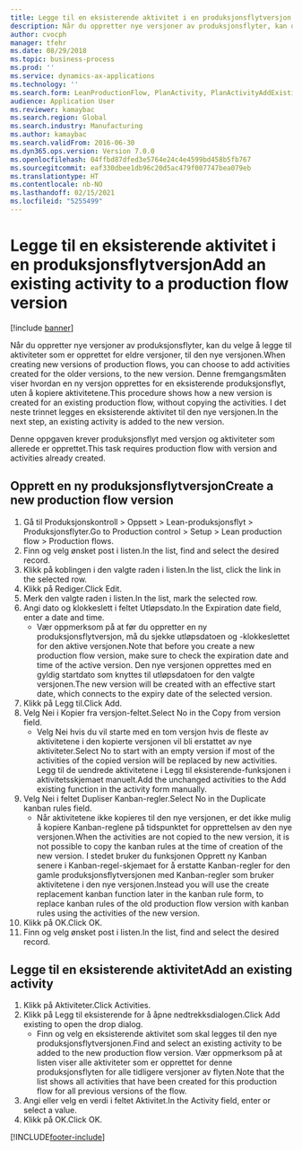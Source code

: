 ```yaml
---
title: Legge til en eksisterende aktivitet i en produksjonsflytversjon
description: Når du oppretter nye versjoner av produksjonsflyter, kan du velge å legge til aktiviteter som er opprettet for eldre versjoner, til den nye versjonen.
author: cvocph
manager: tfehr
ms.date: 08/29/2018
ms.topic: business-process
ms.prod: ''
ms.service: dynamics-ax-applications
ms.technology: ''
ms.search.form: LeanProductionFlow, PlanActivity, PlanActivityAddExisting, PlanActivityAddExistingLookup
audience: Application User
ms.reviewer: kamaybac
ms.search.region: Global
ms.search.industry: Manufacturing
ms.author: kamaybac
ms.search.validFrom: 2016-06-30
ms.dyn365.ops.version: Version 7.0.0
ms.openlocfilehash: 04ffbd87dfed3e5764e24c4e4599bd458b5fb767
ms.sourcegitcommit: eaf330dbee1db96c20d5ac479f007747bea079eb
ms.translationtype: HT
ms.contentlocale: nb-NO
ms.lasthandoff: 02/15/2021
ms.locfileid: "5255499"
---
```

# <a name="add-an-existing-activity-to-a-production-flow-version"></a><span data-ttu-id="824ea-103">Legge til en eksisterende aktivitet i en produksjonsflytversjon</span><span class="sxs-lookup"><span data-stu-id="824ea-103">Add an existing activity to a production flow version</span></span>

[!include [banner](../../includes/banner.md)]

<span data-ttu-id="824ea-104">Når du oppretter nye versjoner av produksjonsflyter, kan du velge å legge til aktiviteter som er opprettet for eldre versjoner, til den nye versjonen.</span><span class="sxs-lookup"><span data-stu-id="824ea-104">When creating new versions of production flows, you can choose to add activities created for the older versions, to the new version.</span></span> <span data-ttu-id="824ea-105">Denne fremgangsmåten viser hvordan en ny versjon opprettes for en eksisterende produksjonsflyt, uten å kopiere aktivitetene.</span><span class="sxs-lookup"><span data-stu-id="824ea-105">This procedure shows how a new version is created for an existing production flow, without copying the activities.</span></span> <span data-ttu-id="824ea-106">I det neste trinnet legges en eksisterende aktivitet til den nye versjonen.</span><span class="sxs-lookup"><span data-stu-id="824ea-106">In the next step, an existing activity is added to the new version.</span></span> 

<span data-ttu-id="824ea-107">Denne oppgaven krever produksjonsflyt med versjon og aktiviteter som allerede er opprettet.</span><span class="sxs-lookup"><span data-stu-id="824ea-107">This task requires production flow with version and activities already created.</span></span>


## <a name="create-a-new-production-flow-version"></a><span data-ttu-id="824ea-108">Opprett en ny produksjonsflytversjon</span><span class="sxs-lookup"><span data-stu-id="824ea-108">Create a new production flow version</span></span>
1. <span data-ttu-id="824ea-109">Gå til Produksjonskontroll > Oppsett > Lean-produksjonsflyt > Produksjonsflyter.</span><span class="sxs-lookup"><span data-stu-id="824ea-109">Go to Production control > Setup > Lean production flow > Production flows.</span></span>
2. <span data-ttu-id="824ea-110">Finn og velg ønsket post i listen.</span><span class="sxs-lookup"><span data-stu-id="824ea-110">In the list, find and select the desired record.</span></span>
3. <span data-ttu-id="824ea-111">Klikk på koblingen i den valgte raden i listen.</span><span class="sxs-lookup"><span data-stu-id="824ea-111">In the list, click the link in the selected row.</span></span>
4. <span data-ttu-id="824ea-112">Klikk på Rediger.</span><span class="sxs-lookup"><span data-stu-id="824ea-112">Click Edit.</span></span>
5. <span data-ttu-id="824ea-113">Merk den valgte raden i listen.</span><span class="sxs-lookup"><span data-stu-id="824ea-113">In the list, mark the selected row.</span></span>
6. <span data-ttu-id="824ea-114">Angi dato og klokkeslett i feltet Utløpsdato.</span><span class="sxs-lookup"><span data-stu-id="824ea-114">In the Expiration date field, enter a date and time.</span></span>
    * <span data-ttu-id="824ea-115">Vær oppmerksom på at før du oppretter en ny produksjonsflytversjon, må du sjekke utløpsdatoen og -klokkeslettet for den aktive versjonen.</span><span class="sxs-lookup"><span data-stu-id="824ea-115">Note that before you create a new production flow version, make sure to check the expiration date and time of the active version.</span></span> <span data-ttu-id="824ea-116">Den nye versjonen opprettes med en gyldig startdato som knyttes til utløpsdatoen for den valgte versjonen.</span><span class="sxs-lookup"><span data-stu-id="824ea-116">The new version will be created with an effective start date, which connects to the expiry date of the selected version.</span></span>  
7. <span data-ttu-id="824ea-117">Klikk på Legg til.</span><span class="sxs-lookup"><span data-stu-id="824ea-117">Click Add.</span></span>
8. <span data-ttu-id="824ea-118">Velg Nei i Kopier fra versjon-feltet.</span><span class="sxs-lookup"><span data-stu-id="824ea-118">Select No in the Copy from version field.</span></span>
    * <span data-ttu-id="824ea-119">Velg Nei hvis du vil starte med en tom versjon hvis de fleste av aktivitetene i den kopierte versjonen vil bli erstattet av nye aktiviteter.</span><span class="sxs-lookup"><span data-stu-id="824ea-119">Select No to start with an empty version if most of the activities of the copied version will be replaced by new activities.</span></span> <span data-ttu-id="824ea-120">Legg til de uendrede aktivitetene i Legg til eksisterende-funksjonen i aktivitetsskjemaet manuelt.</span><span class="sxs-lookup"><span data-stu-id="824ea-120">Add the unchanged activities to the Add existing function in the activity form manually.</span></span>  
9. <span data-ttu-id="824ea-121">Velg Nei i feltet Dupliser Kanban-regler.</span><span class="sxs-lookup"><span data-stu-id="824ea-121">Select No in the Duplicate kanban rules field.</span></span>
    * <span data-ttu-id="824ea-122">Når aktivitetene ikke kopieres til den nye versjonen, er det ikke mulig å kopiere Kanban-reglene på tidspunktet for opprettelsen av den nye versjonen.</span><span class="sxs-lookup"><span data-stu-id="824ea-122">When the activities are not copied to the new version, it is not possible to copy the kanban rules at the time of creation of the new version.</span></span>   <span data-ttu-id="824ea-123">I stedet bruker du funksjonen Opprett ny Kanban senere i Kanban-regel-skjemaet for å erstatte Kanban-regler for den gamle produksjonsflytversjonen med Kanban-regler som bruker aktivitetene i den nye versjonen.</span><span class="sxs-lookup"><span data-stu-id="824ea-123">Instead you will use the create replacement kanban function later in the kanban rule form, to replace kanban rules of the old production flow version with kanban rules using the activities of the new version.</span></span>  
10. <span data-ttu-id="824ea-124">Klikk på OK.</span><span class="sxs-lookup"><span data-stu-id="824ea-124">Click OK.</span></span>
11. <span data-ttu-id="824ea-125">Finn og velg ønsket post i listen.</span><span class="sxs-lookup"><span data-stu-id="824ea-125">In the list, find and select the desired record.</span></span>

## <a name="add-an-existing-activity"></a><span data-ttu-id="824ea-126">Legge til en eksisterende aktivitet</span><span class="sxs-lookup"><span data-stu-id="824ea-126">Add an existing activity</span></span>
1. <span data-ttu-id="824ea-127">Klikk på Aktiviteter.</span><span class="sxs-lookup"><span data-stu-id="824ea-127">Click Activities.</span></span>
2. <span data-ttu-id="824ea-128">Klikk på Legg til eksisterende for å åpne nedtrekksdialogen.</span><span class="sxs-lookup"><span data-stu-id="824ea-128">Click Add existing to open the drop dialog.</span></span>
    * <span data-ttu-id="824ea-129">Finn og velg en eksisterende aktivitet som skal legges til den nye produksjonsflytversjonen.</span><span class="sxs-lookup"><span data-stu-id="824ea-129">Find and select an existing activity to be added to the new production flow version.</span></span>  <span data-ttu-id="824ea-130">Vær oppmerksom på at listen viser alle aktiviteter som er opprettet for denne produksjonsflyten for alle tidligere versjoner av flyten.</span><span class="sxs-lookup"><span data-stu-id="824ea-130">Note that the list shows all activities that have been created for this production flow for all previous versions of the flow.</span></span>  
3. <span data-ttu-id="824ea-131">Angi eller velg en verdi i feltet Aktivitet.</span><span class="sxs-lookup"><span data-stu-id="824ea-131">In the Activity field, enter or select a value.</span></span>
4. <span data-ttu-id="824ea-132">Klikk på OK.</span><span class="sxs-lookup"><span data-stu-id="824ea-132">Click OK.</span></span>



[!INCLUDE[footer-include](../../../includes/footer-banner.md)]